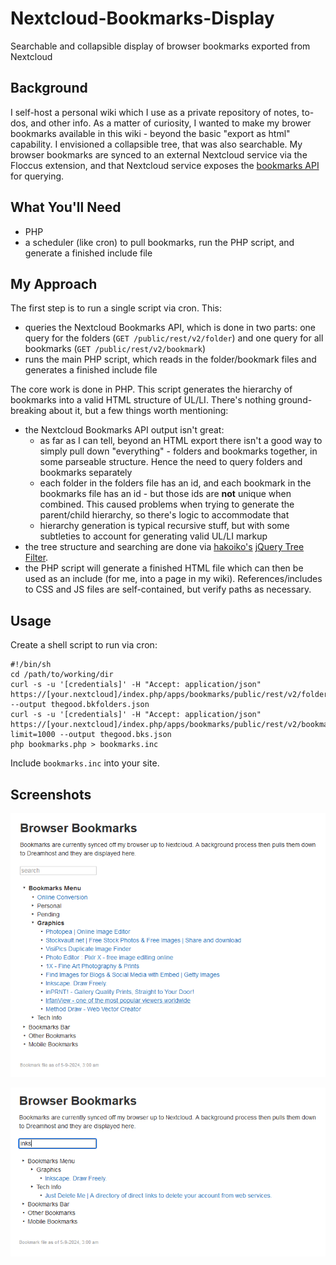 # Nextcloud-Bookmarks-Display
Searchable and collapsible display of browser bookmarks exported from Nextcloud

## Background
I self-host a personal wiki which I use as a private repository of notes, to-dos, and other info. As a matter of curiosity, I wanted to make my brower bookmarks available in this wiki - beyond the basic "export as html" capability. I envisioned a collapsible tree, that was also searchable. My browser bookmarks are synced to an external Nextcloud service via the Floccus extension, and that Nextcloud service exposes the [bookmarks API](https://nextcloud-bookmarks.readthedocs.io/en/latest/index.html) for querying.

## What You'll Need
- PHP
- a scheduler (like cron) to pull bookmarks, run the PHP script, and generate a finished include file

## My Approach
The first step is to run a single script via cron.  This:
- queries the Nextcloud Bookmarks API, which is done in two parts: one query for the folders (`GET /public/rest/v2/folder`) and one query for all bookmarks (`GET /public/rest/v2/bookmark`)
- runs the main PHP script, which reads in the folder/bookmark files and generates a finished include file

The core work is done in PHP. This script generates the hierarchy of bookmarks into a valid HTML structure of UL/LI. There's nothing ground-breaking about it, but a few things worth mentioning:
- the Nextcloud Bookmarks API output isn't great:
  - as far as I can tell, beyond an HTML export there isn't a good way to simply pull down "everything" - folders and bookmarks together, in some parseable structure. Hence the need to query folders and bookmarks separately
  - each folder in the folders file has an id, and each bookmark in the bookmarks file has an id - but those ids are **not** unique when combined. This caused problems when trying to generate the parent/child hierarchy, so there's logic to accommodate that
  - hierarchy generation is typical recursive stuff, but with some subtleties to account for generating valid UL/LI markup
- the tree structure and searching are done via [hakoiko's](https://github.com/hakoiko) [jQuery Tree Filter](https://github.com/hakoiko/jquery-tree-filter).
- the PHP script will generate a finished HTML file which can then be used as an include (for me, into a page in my wiki). References/includes to CSS and JS files are self-contained, but verify paths as necessary.

## Usage
Create a shell script to run via cron:
```
#!/bin/sh
cd /path/to/working/dir
curl -s -u '[credentials]' -H "Accept: application/json" https://[your.nextcloud]/index.php/apps/bookmarks/public/rest/v2/folder --output thegood.bkfolders.json
curl -s -u '[credentials]' -H "Accept: application/json" https://[your.nextcloud]/index.php/apps/bookmarks/public/rest/v2/bookmark?limit=1000 --output thegood.bks.json
php bookmarks.php > bookmarks.inc
```

Include `bookmarks.inc` into your site.

## Screenshots
![collapsible tree view](screenshots/bk-tree.png "tree view")

![search view](screenshots/bk-search.png "search view")
